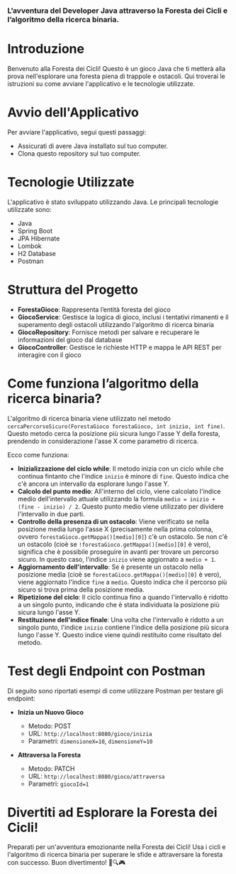 ### L’avventura del Developer Java attraverso la Foresta dei Cicli e l’algoritmo della ricerca binaria.

# Introduzione
Benvenuto alla Foresta dei Cicli! Questo è un gioco Java che ti metterà alla prova nell'esplorare una foresta piena di trappole e ostacoli. Qui troverai le istruzioni su come avviare l'applicativo e le tecnologie utilizzate.

# Avvio dell'Applicativo
Per avviare l'applicativo, segui questi passaggi:
- Assicurati di avere Java installato sul tuo computer.
- Clona questo repository sul tuo computer.

# Tecnologie Utilizzate
L'applicativo è stato sviluppato utilizzando Java. Le principali tecnologie utilizzate sono:
- Java
- Spring Boot
- JPA Hibernate
- Lombok
- H2 Database
- Postman

# Struttura del Progetto
- **ForestaGioco**: Rappresenta l’entità foresta del gioco 
- **GiocoService**: Gestisce la logica di gioco, inclusi i tentativi rimanenti e il superamento degli ostacoli utilizzando l'algoritmo di ricerca binaria
- **GiocoRepository**: Fornisce metodi per salvare e recuperare le informazioni del gioco dal database
- **GiocoController**: Gestisce le richieste HTTP e mappa le API REST per interagire con il gioco

# Come funziona l’algoritmo della ricerca binaria?
L'algoritmo di ricerca binaria viene utilizzato nel metodo `cercaPercorsoSicuro(ForestaGioco forestaGioco, int inizio, int fine)`. Questo metodo cerca la posizione più sicura lungo l'asse Y della foresta, prendendo in considerazione l'asse X come parametro di ricerca.

Ecco come funziona:
- **Inizializzazione del ciclo while**: Il metodo inizia con un ciclo while che continua fintanto che l'indice `inizio` è minore di `fine`. Questo indica che c'è ancora un intervallo da esplorare lungo l'asse Y.
- **Calcolo del punto medio**: All'interno del ciclo, viene calcolato l'indice medio dell'intervallo attuale utilizzando la formula `medio = inizio + (fine - inizio) / 2`. Questo punto medio viene utilizzato per dividere l'intervallo in due parti.
- **Controllo della presenza di un ostacolo**: Viene verificato se nella posizione media lungo l'asse X (precisamente nella prima colonna, ovvero `forestaGioco.getMappa()[medio][0]`) c'è un ostacolo. Se non c'è un ostacolo (cioè se `!forestaGioco.getMappa()[medio][0]` è vero), significa che è possibile proseguire in avanti per trovare un percorso sicuro. In questo caso, l'indice `inizio` viene aggiornato a `medio + 1`.
- **Aggiornamento dell'intervallo**: Se è presente un ostacolo nella posizione media (cioè se `forestaGioco.getMappa()[medio][0]` è vero), viene aggiornato l'indice `fine` a `medio`. Questo indica che il percorso più sicuro si trova prima della posizione media.
- **Ripetizione del ciclo**: Il ciclo continua fino a quando l'intervallo è ridotto a un singolo punto, indicando che è stata individuata la posizione più sicura lungo l'asse Y.
- **Restituzione dell'indice finale**: Una volta che l'intervallo è ridotto a un singolo punto, l'indice `inizio` contiene l'indice della posizione più sicura lungo l'asse Y. Questo indice viene quindi restituito come risultato del metodo.

# Test degli Endpoint con Postman
Di seguito sono riportati esempi di come utilizzare Postman per testare gli endpoint:

- **Inizia un Nuovo Gioco**
  - Metodo: POST
  - URL: `http://localhost:8080/gioco/inizia`
  - Parametri: `dimensioneX=10`, `dimensioneY=10`

- **Attraversa la Foresta**
  - Metodo: PATCH
  - URL: `http://localhost:8080/gioco/attraversa`
  - Parametri: `giocoId=1`

# Divertiti ad Esplorare la Foresta dei Cicli!
Preparati per un'avventura emozionante nella Foresta dei Cicli! Usa i cicli e l'algoritmo di ricerca binaria per superare le sfide e attraversare la foresta con successo. Buon divertimento! 🌲🔍🎮

